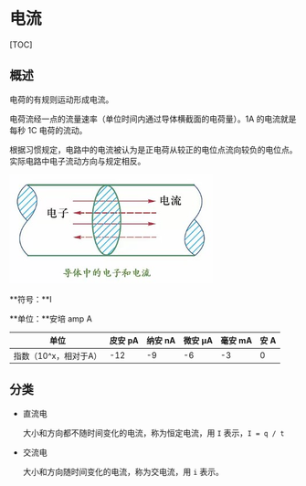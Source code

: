 # 电流

[TOC]

## 概述

电荷的有规则运动形成电流。

电荷流经一点的流量速率（单位时间内通过导体横截面的电荷量）。1A 的电流就是每秒 1C 电荷的流动。

根据习惯规定，电路中的电流被认为是正电荷从较正的电位点流向较负的电位点。实际电路中电子流动方向与规定相反。

![](../../../Image/d/电流.jpg)

**符号：**I

**单位：**安培  amp  A

| 单位                  | 皮安 pA | 纳安 nA | 微安 μA | 毫安 mA | 安 A |
| --------------------- | ------- | ------- | ------- | ------- | ---- |
| 指数（10^x，相对于A） | -12     | -9      | -6      | -3      | 0    |

## 分类

* 直流电

  大小和方向都不随时间变化的电流，称为恒定电流，用 `I` 表示，`I = q / t`

* 交流电

  大小和方向随时间变化的电流，称为交电流，用 `i` 表示。